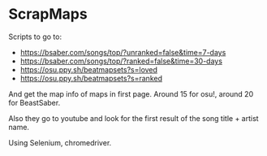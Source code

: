 # ScrapMaps
 
Scripts to go to:

 - https://bsaber.com/songs/top/?unranked=false&time=7-days
 - https://bsaber.com/songs/top/?ranked=false&time=30-days
 - https://osu.ppy.sh/beatmapsets?s=loved
 - https://osu.ppy.sh/beatmapsets?s=ranked

And get the map info of maps in first page. Around 15 for osu!, around 20 for BeastSaber.

Also they go to youtube and look for the first result of the song title + artist name.

Using Selenium, chromedriver.
